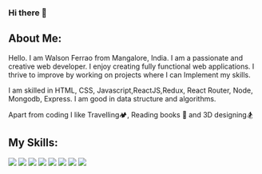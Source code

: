 ### Hi there 👋
<link rel="stylesheet" href="//use.fontawesome.com/releases/v5.0.7/css/all.css">
<h2>About Me:</h2>

<p>
  Hello. I am Walson Ferrao from Mangalore, India. I am a passionate and creative web developer.
  I enjoy creating fully functional web applications. I thrive to improve by working on projects where I can Implement my skills.
</p>
<p>
I am skilled in HTML, CSS, Javascript,ReactJS,Redux, React Router, Node, Mongodb, Express. I am good in data structure and algorithms.
</p>
<p>Apart from coding I like Travelling🏕️, Reading books 📕 and 3D designing🏂</p>


<h2>My Skills:</h2>

<div class="aaaa">
  
   
  <img src="https://img.icons8.com/color/48/000000/html-5--v1.png"/>
  <img src="https://img.icons8.com/ios-filled/50/000000/css.png"/>
  <img src="https://img.icons8.com/color/48/000000/javascript--v1.png"/>
  <img src="https://img.icons8.com/dotty/40/000000/react.png"/>
  <img src="https://img.icons8.com/ios-filled/50/000000/redux.png"/>
  <img src="https://img.icons8.com/color/48/000000/nodejs.png"/>
  <img src="https://img.icons8.com/color/48/000000/mongodb.png"/>
  <img src="https://img.icons8.com/color/48/000000/express.png"/>
  
  
  
  <div/>














<!--
**walsonFerrao/walsonFerrao** is a ✨ _special_ ✨ repository because its `README.md` (this file) appears on your GitHub profile.

Here are some ideas to get you started:

- 🔭 I’m currently working on ...
- 🌱 I’m currently learning ...
- 👯 I’m looking to collaborate on ...
- 🤔 I’m looking for help with ...
- 💬 Ask me about ...
- 📫 How to reach me: ...
- 😄 Pronouns: ...
- ⚡ Fun fact: ...
-->
